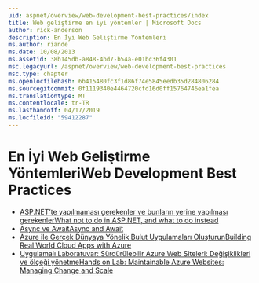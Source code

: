 ```yaml
---
uid: aspnet/overview/web-development-best-practices/index
title: Web geliştirme en iyi yöntemler | Microsoft Docs
author: rick-anderson
description: En İyi Web Geliştirme Yöntemleri
ms.author: riande
ms.date: 10/08/2013
ms.assetid: 38b145db-a848-4bd7-b54a-e01bc36f4301
msc.legacyurl: /aspnet/overview/web-development-best-practices
msc.type: chapter
ms.openlocfilehash: 6b415480fc3f1d86f74e5845eedb35d284806284
ms.sourcegitcommit: 0f1119340e4464720cfd16d0ff15764746ea1fea
ms.translationtype: MT
ms.contentlocale: tr-TR
ms.lasthandoff: 04/17/2019
ms.locfileid: "59412287"
---
```

# <a name="web-development-best-practices"></a><span data-ttu-id="f7752-103">En İyi Web Geliştirme Yöntemleri</span><span class="sxs-lookup"><span data-stu-id="f7752-103">Web Development Best Practices</span></span>


- [<span data-ttu-id="f7752-104">ASP.NET’te yapılmaması gerekenler ve bunların yerine yapılması gerekenler</span><span class="sxs-lookup"><span data-stu-id="f7752-104">What not to do in ASP.NET, and what to do instead</span></span>](what-not-to-do-in-aspnet-and-what-to-do-instead.md)
- [<span data-ttu-id="f7752-105">Async ve Await</span><span class="sxs-lookup"><span data-stu-id="f7752-105">Async and Await</span></span>](async-and-await.md)
- [<span data-ttu-id="f7752-106">Azure ile Gerçek Dünyaya Yönelik Bulut Uygulamaları Oluşturun</span><span class="sxs-lookup"><span data-stu-id="f7752-106">Building Real World Cloud Apps with Azure</span></span>](../developing-apps-with-windows-azure/building-real-world-cloud-apps-with-windows-azure/index.md)
- [<span data-ttu-id="f7752-107">Uygulamalı Laboratuvar: Sürdürülebilir Azure Web Siteleri: Değişiklikleri ve ölçeği yönetme</span><span class="sxs-lookup"><span data-stu-id="f7752-107">Hands on Lab: Maintainable Azure Websites: Managing Change and Scale</span></span>](../developing-apps-with-windows-azure/maintainable-azure-websites-managing-change-and-scale.md)
